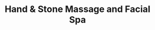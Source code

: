 ---
title: "Hand & Stone Massage and Facial Spa"
url: /greer/hand-and-stone-massage-and-facial-spa/
shop: massage
---